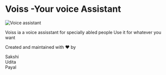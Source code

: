 # Voiss -Your voice Assistant

![Voice assistant](https://img.freepik.com/premium-vector/voice-assistant-sound-wave-microphone-voice-control-technology-voice-sound-recognition-ai-assistant-voice-background_176516-289.jpg?w=500)<br>

Voiss ia a voice assisstant for specially abled people
Use it for whatever you want

Created and maintained with ❤️ by 

Sakshi<br>
Udita <br>
Payal<br>

